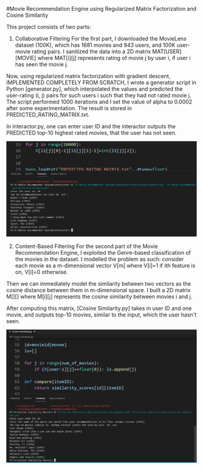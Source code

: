 #Movie Recommendation Engine using Regularized Matrix Factorization and Cosine Similarity

This project consists of two parts:
1) Collaborative Filtering
For the first part, I downloaded the MovieLens dataset (100K), which has 1681 movies and 943 users, and 100K user-movie rating pairs.
I sanitized the data into a 2D matrix MAT[USER][MOVIE] where MAT[i][j] represents rating of movie j by user i, if user i has seen the movie j.

Now, using regularized matrix factorization with gradient descent, IMPLEMENTED COMPLETELY FROM SCRATCH, I wrote a generator script in Python [generator.py], which interpolated the values and predicted the user-rating (i, j) pairs for such users i such that they had not
rated movie j. The script performed 1000 iterations and I set the value of alpha to 0.0002 after some experimentation. The result is stored in PREDICTED_RATING_MATRIX.txt.

In interactor.py, one can enter user ID and the interactor outputs the PREDICTED top-10 highest rated movies, that the user has not seen.

![Interaction](https://github.com/mshiladityam/Movie-Recommendation-Engine-with-Regularized-Matrix-Factorization-and-Cosine-Similarity/blob/main/MatrixFactorisationSS1.png)



2) Content-Based Filtering
For the second part of the Movie Recommendation Engine, I exploited the Genre-based classification of the movies in the dataset. 
I modelled the problem as such: consider each movie as a m-dimensional vector V[m] where V[i]=1 if ith feature is on, V[i]=0 otherwise.

Then we can immediately model the similarity between two vectors as the cosine distance between them in m-dimensional space. 
I built a 2D matrix M[][] where M[i][j] represents the cosine similarity between movies i and j.

After computing this matrix, [Cosine Similarity.py] takes in user ID and one movie, and outputs top-10 movies, similar to the input, which the user hasn't seen.

![Interaction](https://github.com/mshiladityam/Movie-Recommendation-Engine-with-Regularized-Matrix-Factorization-and-Cosine-Similarity/blob/main/CosineSimilaritySS.png)
